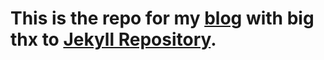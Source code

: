# This is the repo for my [blog](https://luemmelsec.github.io) with big thx to [Jekyll Repository](https://github.com/jekyll/jekyll). 